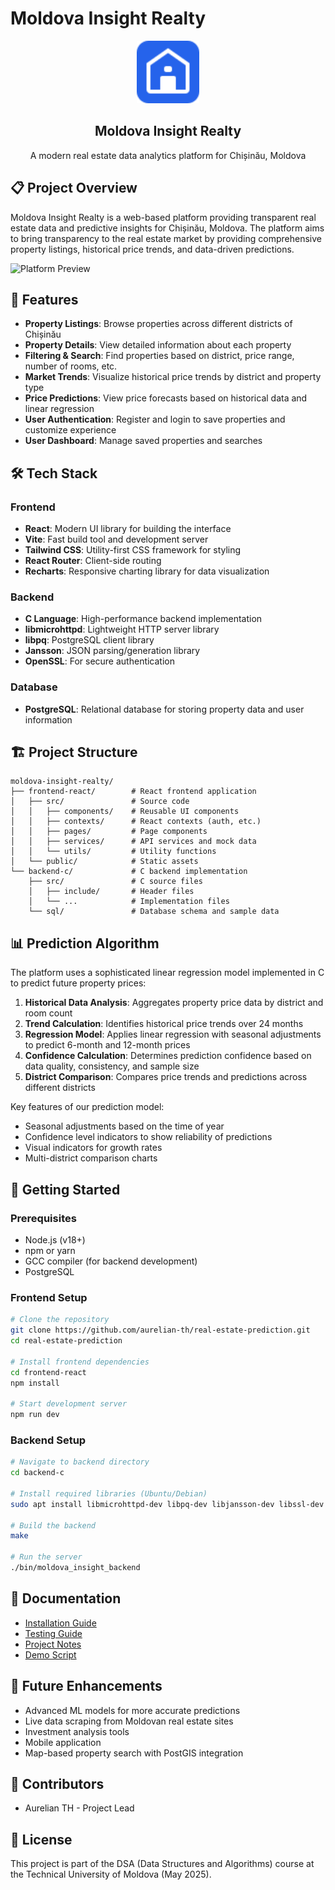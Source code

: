 # Moldova Insight Realty

<div align="center">
  <img src="frontend-react/public/favicon.svg" alt="Moldova Insight Realty Logo" width="100" />
  <h2>Moldova Insight Realty</h2>
  <p>A modern real estate data analytics platform for Chișinău, Moldova</p>
</div>

## 📋 Project Overview

Moldova Insight Realty is a web-based platform providing transparent real estate data and predictive insights for Chișinău, Moldova. The platform aims to bring transparency to the real estate market by providing comprehensive property listings, historical price trends, and data-driven predictions.

![Platform Preview](docs/platform-preview.png)

## 🚀 Features

- **Property Listings**: Browse properties across different districts of Chișinău
- **Property Details**: View detailed information about each property
- **Filtering & Search**: Find properties based on district, price range, number of rooms, etc.
- **Market Trends**: Visualize historical price trends by district and property type
- **Price Predictions**: View price forecasts based on historical data and linear regression
- **User Authentication**: Register and login to save properties and customize experience
- **User Dashboard**: Manage saved properties and searches

## 🛠️ Tech Stack

### Frontend
- **React**: Modern UI library for building the interface
- **Vite**: Fast build tool and development server
- **Tailwind CSS**: Utility-first CSS framework for styling
- **React Router**: Client-side routing
- **Recharts**: Responsive charting library for data visualization

### Backend
- **C Language**: High-performance backend implementation
- **libmicrohttpd**: Lightweight HTTP server library
- **libpq**: PostgreSQL client library
- **Jansson**: JSON parsing/generation library
- **OpenSSL**: For secure authentication

### Database
- **PostgreSQL**: Relational database for storing property data and user information

## 🏗️ Project Structure

```
moldova-insight-realty/
├── frontend-react/        # React frontend application
│   ├── src/               # Source code
│   │   ├── components/    # Reusable UI components
│   │   ├── contexts/      # React contexts (auth, etc.)
│   │   ├── pages/         # Page components
│   │   ├── services/      # API services and mock data
│   │   └── utils/         # Utility functions
│   └── public/            # Static assets
└── backend-c/             # C backend implementation
    ├── src/               # C source files
    │   ├── include/       # Header files
    │   └── ...            # Implementation files
    └── sql/               # Database schema and sample data
```

## 📊 Prediction Algorithm

The platform uses a sophisticated linear regression model implemented in C to predict future property prices:

1. **Historical Data Analysis**: Aggregates property price data by district and room count
2. **Trend Calculation**: Identifies historical price trends over 24 months
3. **Regression Model**: Applies linear regression with seasonal adjustments to predict 6-month and 12-month prices
4. **Confidence Calculation**: Determines prediction confidence based on data quality, consistency, and sample size
5. **District Comparison**: Compares price trends and predictions across different districts

Key features of our prediction model:
- Seasonal adjustments based on the time of year
- Confidence level indicators to show reliability of predictions
- Visual indicators for growth rates
- Multi-district comparison charts

## 🚀 Getting Started

### Prerequisites
- Node.js (v18+)
- npm or yarn
- GCC compiler (for backend development)
- PostgreSQL

### Frontend Setup

```bash
# Clone the repository
git clone https://github.com/aurelian-th/real-estate-prediction.git
cd real-estate-prediction

# Install frontend dependencies
cd frontend-react
npm install

# Start development server
npm run dev
```

### Backend Setup

```bash
# Navigate to backend directory
cd backend-c

# Install required libraries (Ubuntu/Debian)
sudo apt install libmicrohttpd-dev libpq-dev libjansson-dev libssl-dev

# Build the backend
make

# Run the server
./bin/moldova_insight_backend
```

## 📝 Documentation

- [Installation Guide](INSTALL.md)
- [Testing Guide](TESTING.md)
- [Project Notes](project-notes.md)
- [Demo Script](demo-script.md)

## 🔮 Future Enhancements

- Advanced ML models for more accurate predictions
- Live data scraping from Moldovan real estate sites
- Investment analysis tools
- Mobile application
- Map-based property search with PostGIS integration

## 👥 Contributors

- Aurelian TH - Project Lead

## 📄 License

This project is part of the DSA (Data Structures and Algorithms) course at the Technical University of Moldova (May 2025).

